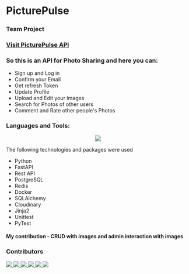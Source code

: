 # PicturePulse
<h3>Team Project</h3>

<h3><a href="https://pic-pulse.fly.dev/docs#/" style="font-size:30 px">Visit PicturePulse API</a></h3>

<h3>So this is an API for Photo Sharing and here you can:</h3>
<ul>
  <li>Sign up and Log in</li>
  <li>Confirm your Email</li>
  <li>Get refresh Token</li>
  <li>Update Profile</li>
  <li>Upload and Edit your Images</li>
  <li>Search for Photos of other users</li>
  <li>Comment and Rate other people's Photos</li>

</ul>  
<h3>Languages and Tools:</h3>
<p align="center">
  <a href="https://skillicons.dev">
    <img src="https://skillicons.dev/icons?i=python,fastapi,postgresql,redis,html,docker,git" />
  </a>
</p>
The following technologies and packages were used
<ul>
  <li>Python</li>
  <li>FastAPI</li>
  <li>Rest API</li>
  <li>PostgreSQL</li>
  <li>Redis</li>
  <li>Docker</li>
  <li>SQLAlchemy</li>
  <li>Cloudinary</li>
  <li>Jinja2</li>
  <li>Unittest</li>
  <li>PyTest</li>
</ul>  

<h4>My contribution - CRUD with images and admin interaction with images</h4>

### Contributors
<a href="https://github.com/MartynyukAndriy">
  <img src="https://contrib.rocks/image?repo=MartynyukAndriy/Go_IT_Home_Work_6" />
</a>
<a href="https://github.com/tetianakondra">
  <img src="https://contrib.rocks/image?repo=tetianakondra/Python_10_HW_6" />
</a>
<a href="https://github.com/YevhenKoss">
  <img src="https://contrib.rocks/image?repo=YevhenKoss/goit_python_10" />
</a>
<a href="https://github.com/OleksandrGnatiuk">
  <img src="https://contrib.rocks/image?repo=OleksandrGnatiuk/clean_folder_script" />
</a>
<a href="https://github.com/AndriiSeeker">
  <img src="https://contrib.rocks/image?repo=AndriiSeeker/Crypto-Analytics" />
</a>
<a href="https://github.com/Ar-Dante">
  <img src="https://contrib.rocks/image?repo=Ar-Dante/clean_folder" />
</a>
